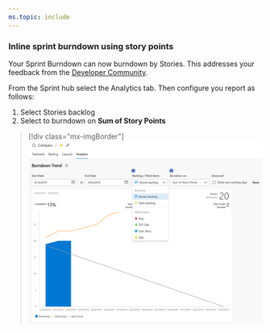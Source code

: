```yaml
---
ms.topic: include
---
```


### Inline sprint burndown using story points

Your Sprint Burndown can now burndown by Stories. This addresses your feedback from the [Developer Community](https://developercommunity.visualstudio.com/content/idea/365784/sprint-burndown-using-story-points-effort.html).
  
From the Sprint hub select the Analytics tab. Then configure you report as follows: 

1. Select Stories backlog
2. Select to burndown on **Sum of Story Points**

> [!div class="mx-imgBorder"]
> ![Badge](../../media/158_13.png)
